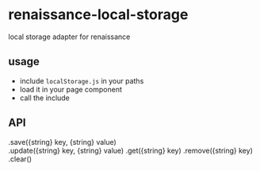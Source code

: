 # renaissance-local-storage
local storage adapter for renaissance

## usage
- include `localStorage.js` in your paths
- load it in your page component
- call the include

## API
.save({string} key, {string} value)  
.update({string} key, {string} value)
.get({string} key)
.remove({string} key)
.clear()
